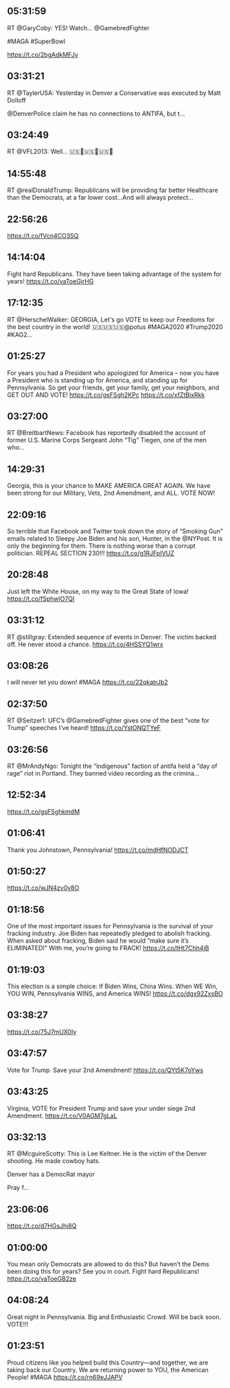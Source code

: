 ## 05:31:59
RT @GaryCoby: YES! Watch... @GamebredFighter 

#MAGA #SuperBowl 

https://t.co/2bgAdkMFJv
## 03:31:21
RT @TaylerUSA: Yesterday in Denver a Conservative was executed by Matt Dolloff 

@DenverPolice claim he has no connections to ANTIFA, but t…
## 03:24:49
RT @VFL2013: Well... 🇺🇸👀🇺🇸👀🇺🇸👀
## 14:55:48
RT @realDonaldTrump: Republicans will be providing far better Healthcare than the Democrats, at a far lower cost...And will always protect…
## 22:56:26
https://t.co/fVcn4CO3SQ
## 14:14:04
Fight hard Republicans. They have been taking advantage of the system for years! https://t.co/vaToeGjrHG
## 17:12:35
RT @HerschelWalker: GEORGIA, Let's go VOTE to keep our Freedoms for the best country in the world! 🇺🇸🇺🇸🇺🇸@potus  #MAGA2020 #Trump2020 #KAG2…
## 01:25:27
For years you had a President who apologized for America – now you have a President who is standing up for America, and standing up for Pennsylvania. So get your friends, get your family, get your neighbors, and GET OUT AND VOTE! https://t.co/gsFSgh2KPc https://t.co/xfZtBixRkk
## 03:27:00
RT @BreitbartNews: Facebook has reportedly disabled the account of former U.S. Marine Corps Sergeant John “Tig” Tiegen, one of the men who…
## 14:29:31
Georgia, this is your chance to MAKE AMERICA GREAT AGAIN. We have been strong for our Military, Vets, 2nd Amendment, and ALL. VOTE NOW!
## 22:09:16
So terrible that Facebook and Twitter took down the story of “Smoking Gun” emails related to Sleepy Joe Biden and his son, Hunter, in the @NYPost. It is only the beginning for them. There is nothing worse than a corrupt politician. REPEAL SECTION 230!!! https://t.co/g1RJFpIVUZ
## 20:28:48
Just left the White House, on my way to the Great State of Iowa! https://t.co/fSphwlO7QI
## 03:31:12
RT @stillgray: Extended sequence of events in Denver. The victim backed off. He never stood a chance. https://t.co/4HSSYQ1wrx
## 03:08:26
I will never let you down! #MAGA https://t.co/22qkatrJb2
## 02:37:50
RT @Seitzer1: UFC’s @GamebredFighter gives one of the best “vote for Trump” speeches I’ve heard!
https://t.co/YstONQTYeF
## 03:26:56
RT @MrAndyNgo: Tonight the “indigenous” faction of antifa held a “day of rage” riot in Portland. They banned video recording as the crimina…
## 12:52:34
https://t.co/gsFSghkmdM
## 01:06:41
Thank you Johnstown, Pennsylvania! https://t.co/mdHfNODJCT
## 01:50:27
https://t.co/wJN4zv0y8O
## 01:18:56
One of the most important issues for Pennsylvania is the survival of your fracking industry. Joe Biden has repeatedly pledged to abolish fracking. When asked about fracking, Biden said he would “make sure it’s ELIMINATED!” With me, you’re going to FRACK! https://t.co/tHt7Chh4jB
## 01:19:03
This election is a simple choice: If Biden Wins, China Wins. When WE Win, YOU WIN, Pennsylvania WINS, and America WINS! https://t.co/dgx92ZxsBO
## 03:38:27
https://t.co/75J7mUX0Iy
## 03:47:57
Vote for Trump. Save your 2nd Amendment! https://t.co/QYt5K7oYws
## 03:43:25
Virginia, VOTE for President Trump and save your under siege 2nd Amendment. https://t.co/V0AGM7gLaL
## 03:32:13
RT @McguireScotty: This is Lee Keltner. He is the victim of the Denver shooting. He made cowboy hats.

Denver has a DemocRat mayor

 Pray f…
## 23:06:06
https://t.co/d7HGsJhj8Q
## 01:00:00
You mean only Democrats are allowed to do this? But haven’t the Dems been doing this for years? See you in court. Fight hard Republicans! https://t.co/vaToeGB2ze
## 04:08:24
Great night in Pennsylvania. Big and Enthusiastic Crowd. Will be back soon. VOTE!!!
## 01:23:51
Proud citizens like you helped build this Country—and together, we are taking back our Country. We are returning power to YOU, the American People! #MAGA https://t.co/rn69eJJAPV
